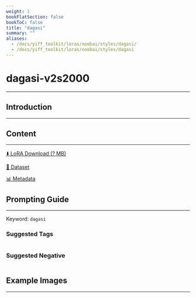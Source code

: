 ```yaml
---
weight: 1
bookFlatSection: false
bookToC: false
title: "dagasi"
summary: ""
aliases:
  - /docs/yiff_toolkit/loras/noobai/styles/dagasi/
  - /docs/yiff_toolkit/loras/noobai/styles/dagasi
---
```


<!--markdownlint-disable MD025 MD033 -->

# dagasi-v2s2000

---

## Introduction

---

## Content

---

[⬇️ LoRA Download (? MB)]()

[📐 Dataset]()

[📊 Metadata]()

## Prompting Guide

---

Keyword: `dagasi`

### Suggested Tags

```md
```

### Suggested Negative

```md
```

## Example Images

---

<div class="image-grid">
  <div class="image-grid-container">
    <a href="">
    </a>
    <a href="">
    </a>
  </div>
</div>
